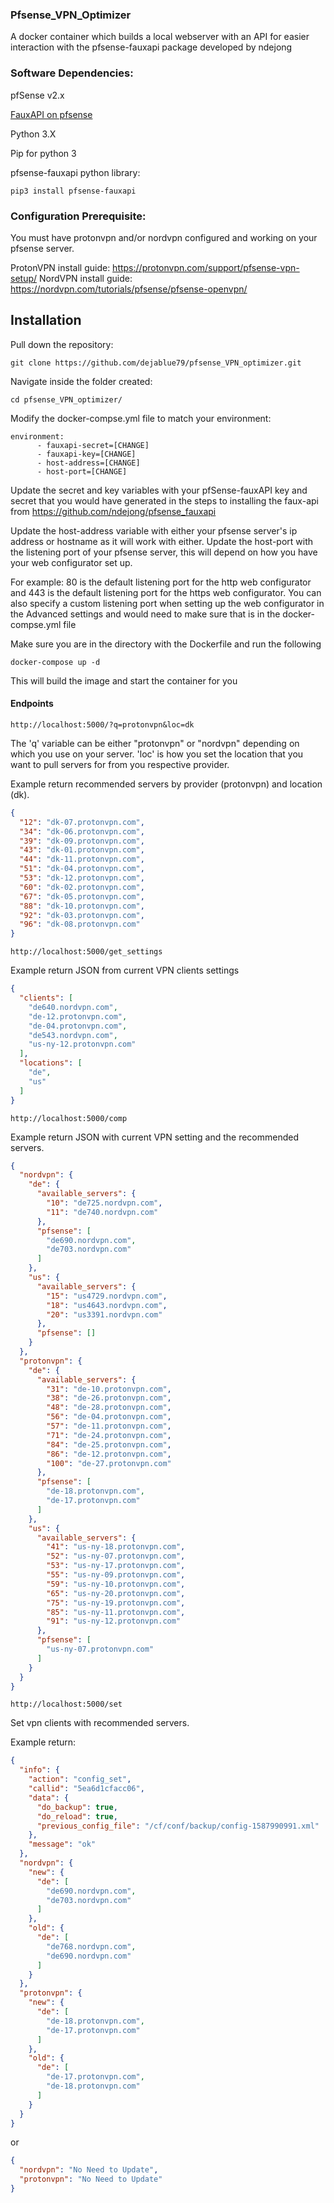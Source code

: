 ### Pfsense_VPN_Optimizer
A docker container which builds a local webserver with an API for easier interaction with the pfsense-fauxapi package developed by ndejong

### Software Dependencies:

pfSense v2.x

[FauxAPI on pfsense](https://github.com/ndejong/pfsense_fauxapi) 

Python 3.X

Pip for python 3

pfsense-fauxapi python library:

    pip3 install pfsense-fauxapi

### Configuration Prerequisite:

You must have protonvpn and/or nordvpn configured and working on your pfsense server.

ProtonVPN install guide: https://protonvpn.com/support/pfsense-vpn-setup/
NordVPN install guide: https://nordvpn.com/tutorials/pfsense/pfsense-openvpn/

## Installation

Pull down the repository:

    git clone https://github.com/dejablue79/pfsense_VPN_optimizer.git

Navigate inside the folder created:

    cd pfsense_VPN_optimizer/

Modify the docker-compse.yml file to match your environment:

```
environment:
      - fauxapi-secret=[CHANGE]
      - fauxapi-key=[CHANGE]
      - host-address=[CHANGE]
      - host-port=[CHANGE]
```

Update the secret and key variables with your pfSense-fauxAPI key and secret that you would have generated in the steps to installing the faux-api from https://github.com/ndejong/pfsense_fauxapi

Update the host-address variable with either your pfsense server's ip address or hostname as it will work with either. Update the host-port with the listening port of your pfsense server, this will depend on how you have your web configurator set up. 

For example:
80 is the default listening port for the http web configurator and 443 is the default listening port for the https web configurator. You can also specify a custom listening port when setting up the web configurator in the Advanced settings and would need to make sure that is in the docker-compse.yml file

Make sure you are in the directory with the Dockerfile and run the following

    docker-compose up -d

This will build the image and start the container for you

#### Endpoints

`http://localhost:5000/?q=protonvpn&loc=dk`

The 'q' variable can be either "protonvpn" or "nordvpn" depending on which you use on your server. 'loc' is how you set the location that you want to pull servers for from you respective provider.

Example return recommended servers by provider (protonvpn) and location (dk).

```json
{
  "12": "dk-07.protonvpn.com", 
  "34": "dk-06.protonvpn.com", 
  "39": "dk-09.protonvpn.com", 
  "43": "dk-01.protonvpn.com", 
  "44": "dk-11.protonvpn.com", 
  "51": "dk-04.protonvpn.com", 
  "53": "dk-12.protonvpn.com", 
  "60": "dk-02.protonvpn.com", 
  "67": "dk-05.protonvpn.com", 
  "88": "dk-10.protonvpn.com", 
  "92": "dk-03.protonvpn.com", 
  "96": "dk-08.protonvpn.com"
}
```

`http://localhost:5000/get_settings`

Example return JSON from current VPN clients settings

```json
{
  "clients": [
    "de640.nordvpn.com", 
    "de-12.protonvpn.com", 
    "de-04.protonvpn.com", 
    "de543.nordvpn.com", 
    "us-ny-12.protonvpn.com"
  ], 
  "locations": [
    "de", 
    "us"
  ]
}
```
`http://localhost:5000/comp`

Example return JSON with current VPN setting and the recommended servers.

```json
{
  "nordvpn": {
    "de": {
      "available_servers": {
        "10": "de725.nordvpn.com", 
        "11": "de740.nordvpn.com"
      }, 
      "pfsense": [
        "de690.nordvpn.com", 
        "de703.nordvpn.com"
      ]
    }, 
    "us": {
      "available_servers": {
        "15": "us4729.nordvpn.com", 
        "18": "us4643.nordvpn.com", 
        "20": "us3391.nordvpn.com"
      }, 
      "pfsense": []
    }
  }, 
  "protonvpn": {
    "de": {
      "available_servers": {
        "31": "de-10.protonvpn.com", 
        "38": "de-26.protonvpn.com", 
        "48": "de-28.protonvpn.com", 
        "56": "de-04.protonvpn.com", 
        "57": "de-11.protonvpn.com", 
        "71": "de-24.protonvpn.com", 
        "84": "de-25.protonvpn.com", 
        "86": "de-12.protonvpn.com", 
        "100": "de-27.protonvpn.com"
      }, 
      "pfsense": [
        "de-18.protonvpn.com", 
        "de-17.protonvpn.com"
      ]
    }, 
    "us": {
      "available_servers": {
        "41": "us-ny-18.protonvpn.com", 
        "52": "us-ny-07.protonvpn.com", 
        "53": "us-ny-17.protonvpn.com", 
        "55": "us-ny-09.protonvpn.com", 
        "59": "us-ny-10.protonvpn.com", 
        "65": "us-ny-20.protonvpn.com", 
        "75": "us-ny-19.protonvpn.com", 
        "85": "us-ny-11.protonvpn.com", 
        "91": "us-ny-12.protonvpn.com"
      }, 
      "pfsense": [
        "us-ny-07.protonvpn.com"
      ]
    }
  }
}
```
`http://localhost:5000/set`

Set vpn clients with recommended servers.

Example return:

```json
{
  "info": {
    "action": "config_set", 
    "callid": "5ea6d1cfacc06", 
    "data": {
      "do_backup": true, 
      "do_reload": true, 
      "previous_config_file": "/cf/conf/backup/config-1587990991.xml"
    }, 
    "message": "ok"
  }, 
  "nordvpn": {
    "new": {
      "de": [
        "de690.nordvpn.com", 
        "de703.nordvpn.com"
      ]
    }, 
    "old": {
      "de": [
        "de768.nordvpn.com", 
        "de690.nordvpn.com"
      ]
    }
  }, 
  "protonvpn": {
    "new": {
      "de": [
        "de-18.protonvpn.com", 
        "de-17.protonvpn.com"
      ]
    }, 
    "old": {
      "de": [
        "de-17.protonvpn.com", 
        "de-18.protonvpn.com"
      ]
    }
  }
}
``` 
or
```json
{
  "nordvpn": "No Need to Update", 
  "protonvpn": "No Need to Update"
}
```